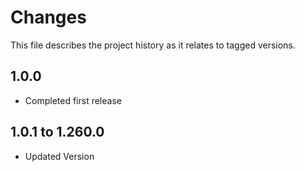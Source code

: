 # Changes
This file describes the project history as it relates to tagged versions.

## 1.0.0
- Completed first release

## 1.0.1 to 1.260.0
- Updated Version
